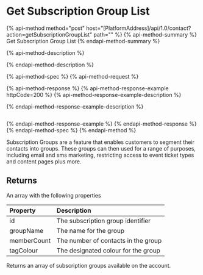 # Get Subscription Group List

{% api-method method="post" host="\[PlatformAddress\]/api/1.0/contact?action=getSubscriptionGroupList" path="" %}
{% api-method-summary %}
Get Subscription Group List
{% endapi-method-summary %}

{% api-method-description %}

{% endapi-method-description %}

{% api-method-spec %}
{% api-method-request %}

{% api-method-response %}
{% api-method-response-example httpCode=200 %}
{% api-method-response-example-description %}

{% endapi-method-response-example-description %}

```

```
{% endapi-method-response-example %}
{% endapi-method-response %}
{% endapi-method-spec %}
{% endapi-method %}

Subscription Groups are a feature that enables customers to segment their contacts into groups. These groups can then used for a range of purposes, including email and sms marketing, restricting access to event ticket types and content pages plus more.

## Returns

An array with the following properties

| Property | Description |
| :--- | :--- |
| id | The subscription group identifier |
| groupName | The name for the group |
| memberCount | The number of contacts in the group |
| tagColour | The designated colour for the group |

Returns an array of subscription groups available on the account.

